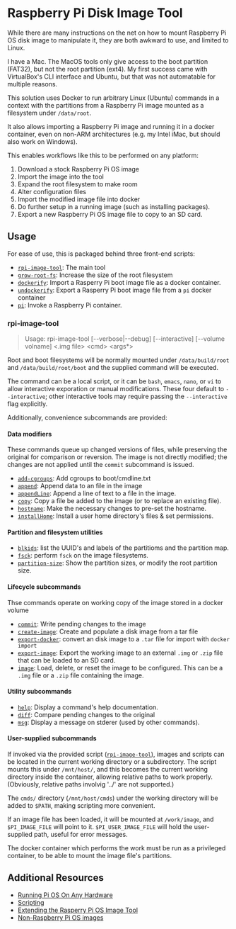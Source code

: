 # Raspberry Pi Disk Image Tool

While there are many instructions on the net on how to mount Raspberry Pi OS disk image to
manipulate it, they are both awkward to use, and limited to Linux.

I have a Mac. The MacOS tools only give access to the boot partition (FAT32),
but not the root partition (ext4). My first success came with VirtualBox's CLI interface and Ubuntu,
but that was not automatable for multiple reasons.

This solution uses Docker to run arbitrary Linux (Ubuntu) commands in a context with the
partitions from a Raspberry Pi image mounted as a filesystem under `/data/root`.

It also allows importing a Raspberry Pi image and running it in a docker container, even on non-ARM
architectures (e.g. my Intel iMac, but should also work on Windows).

This enables workflows like this to be performed on any platform:

1. Download a stock Raspberry Pi OS image
2. Import the image into the tool
3. Expand the root filesystem to make room
4. Alter configuration files
5. Import the modified image file into docker
6. Do further setup in a running image (such as installing packages).
7. Export a new Raspberry Pi OS image file to copy to an SD card.

## Usage

For ease of use, this is packaged behind three front-end scripts:

* [`rpi-image-tool`](bin/rpi-image-tool): The main tool
* [`grow-root-fs`](bin/grow-root-fs): Increase the size of the root filesystem
* [`dockerify`](bin/dockerify): Import a Rasperry Pi boot image file as a docker container.
* [`undockerify`](bin/undockerify): Export a Rasperry Pi boot image file from a `pi` docker container
* [`pi`](bin/pi): Invoke a Raspberry Pi container.

### rpi-image-tool

> Usage: rpi-image-tool \[--verbose|--debug] \[--interactive] [--volume volname] <.img file> \<cmd> \<args*>

Root and boot filesystems will be normally mounted under `/data/build/root` and `/data/build/root/boot`
and the supplied command will be executed.

The command can be a local script, or it can be `bash`, `emacs`, `nano`, or `vi` to allow interactive
exporation or manual modifications. These four default to `--interactive`; other interactive tools may require
passing the `--interactive` flag explicitly.

Additionally, convenience subcommands are provided:

#### Data modifiers

These commands queue up changed versions of files, while preserving the original for comparison or reversion.
The image is not directly modified; the changes are not applied until the `commit` subcommand is issued.

* [`add-cgroups`](cmds/add-cgroups): Add cgroups to boot/cmdline.txt
* [`append`](cmds/append): Append data to an file in the image
* [`appendLine`](cmds/appendLine): Append a line of text to a file in the image.
* [`copy`](cmds/copy): Copy a file be added to the image (or to replace an existing file).
* [`hostname`](cmds/hostname): Make the necessary changes to pre-set the hostname.
* [`installHome`](cmds/installHome): Install a user home directory's files & set permissions.

#### Partition and filesystem utilities

* [`blkids`](cmds/blkids): list the UUID's and labels of the partitioms and the partition map.
* [`fsck`](cmds/fsck): perform `fsck` on the image filesystems.
* [`partition-size`](cmds/partition-size): Show the partition sizes, or modify the root partition size.

#### Lifecycle subcommands

Thse commands operate on working copy of the image stored in a docker volume

* [`commit`](cmds/commit): Write pending changes to the image
* [`create-image`](cmds/create-image): Create and populate a disk image from a tar file
* [`export-docker`](cmds/export): convert an disk image to a `.tar` file for import with `docker import`
* [`export-image`](cmds/export-image): Export the working image to an external `.img` or `.zip` file that
  can be loaded to an SD card.
* [`image`](cmds/image): Load, delete, or reset the image to be configured. This can be a `.img` file or a
  `.zip` file containing the image.

#### Utility subcommands

* [`help`](cmds/help): Display a command's help documentation.
* [`diff`](cmds/diff): Compare pending changes to the original
* [`msg`](cmds/msg): Display a message on stderer (used by other commands).

#### User-supplied subcommands

If invoked via the provided script ([`rpi-image-tool`](rpi-image-tool)), images and scripts can be
located in the current working directory or a subdirectory.
The script mounts this under `/mnt/host/`, and this becomes the current working directory inside the container,
allowing relative paths to work properly. (Obviously, relative paths involvig '../' are not supported.)

The `cmds/` directory (`/mnt/host/cmds`) under the working directory will be added to `$PATH`,
making scripting more convenient.

If an image file has been loaded, it will be mounted at `/work/image`, and `$PI_IMAGE_FILE` will point to it.
`$PI_USER_IMAGE_FILE` will hold the user-supplied path, useful for error messages.

The docker container which performs the work must be run as a privileged container, to be able to mount
the image file's partitions.

## Additional Resources

* [Running Pi OS On Any Hardware](doc/pi-os-anywhere.md)
* [Scripting](doc/scripting.md)
* [Extending the Rasperry Pi OS Image Tool](doc/extending.md)
* [Non-Raspberry Pi OS images](doc/non-raspos.md)
